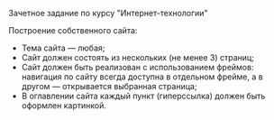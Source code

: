 Зачетное задание по курсу "Интернет-технологии"

Построение собственного сайта:

- Тема сайта — любая;
- Сайт должен состоять из нескольких (не менее 3) страниц;
- Сайт должен быть реализован с использованием фреймов: 
  навигация по сайту всегда доступна в отдельном фрейме, 
  а в другом — открывается выбранная страница;
- В оглавлении сайта каждый пункт (гиперссылка) должен быть оформлен картинкой.
